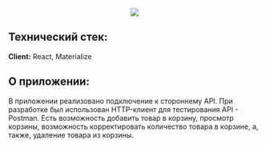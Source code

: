 <div align="center">
  <img src="https://user-images.githubusercontent.com/73392762/183085660-1077e188-6300-4c16-bf05-301a9d433ee0.png"/>
</div>

<div>
<h2> Технический стек: </h2>

**Client:** React, Materialize
  
<h2> О приложении: </h2>
 В приложении реализовано подключение к стороннему API. 
 При разработке был использован HTTP-клиент для тестирования API - Postman. 
 Есть возможность добавить товар в корзину, просмотр корзины, возможность корректировать количество товара в корзине, а, также, удаление товара из корзины.
 
</div>


